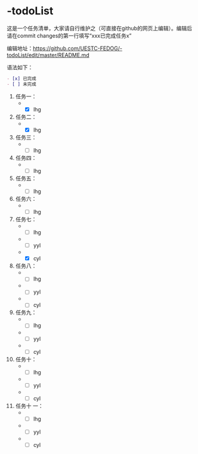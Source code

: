 # -todoList
这是一个任务清单，大家请自行维护之（可直接在github的网页上编辑）。编辑后请在commit changes的第一行填写“xxx已完成任务x”

编辑地址：<https://github.com/UESTC-FEDOG/-todoList/edit/master/README.md>

语法如下：
```markdown
- [x] 已完成
- [ ] 未完成
```

1. 任务一：
    + - [x] lhg
1. 任务二：
    + - [x] lhg
1. 任务三：
    + - [ ] lhg    
1. 任务四：
    + - [ ] lhg
1. 任务五：
    + - [ ] lhg    
1. 任务六：
    + - [ ] lhg    
1. 任务七：
    + - [ ] lhg
    + - [ ] yyl
    + - [x] cyl
1. 任务八：
    + - [ ] lhg
    + - [ ] yyl
    + - [ ] cyl
1. 任务九：
    + - [ ] lhg
    + - [ ] yyl
    + - [ ] cyl
1. 任务十：
    + - [ ] lhg
    + - [ ] yyl
    + - [ ] cyl   
1. 任务十 一：
    + - [ ] lhg
    + - [ ] yyl
    + - [ ] cyl
